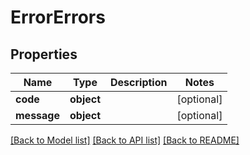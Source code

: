 # ErrorErrors

## Properties
Name | Type | Description | Notes
------------ | ------------- | ------------- | -------------
**code** | **object** |  | [optional] 
**message** | **object** |  | [optional] 

[[Back to Model list]](../README.md#documentation-for-models) [[Back to API list]](../README.md#documentation-for-api-endpoints) [[Back to README]](../README.md)


